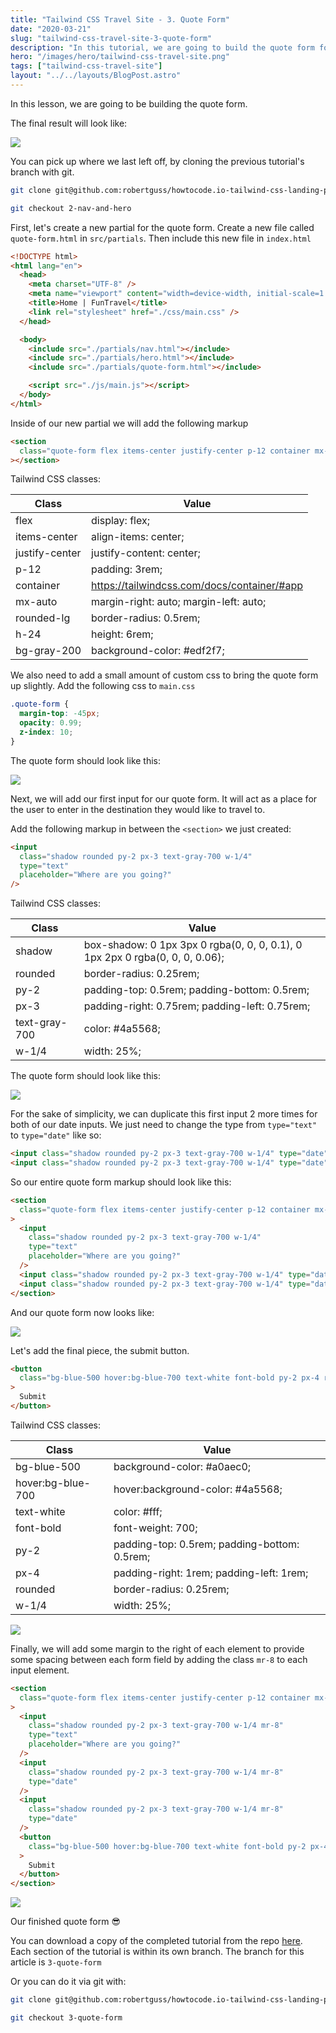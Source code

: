 ```yaml
---
title: "Tailwind CSS Travel Site - 3. Quote Form"
date: "2020-03-21"
slug: "tailwind-css-travel-site-3-quote-form"
description: "In this tutorial, we are going to build the quote form for our travel site with Tailwind CSS"
hero: "/images/hero/tailwind-css-travel-site.png"
tags: ["tailwind-css-travel-site"]
layout: "../../layouts/BlogPost.astro"
---
```


In this lesson, we are going to be building the quote form.

The final result will look like:

![](/images/tailwind-travel-site/5-margin-right-2.jpg)

You can pick up where we last left off, by cloning the previous tutorial's branch with git.

```bash
git clone git@github.com:robertguss/howtocode.io-tailwind-css-landing-page.git

git checkout 2-nav-and-hero
```

First, let's create a new partial for the quote form. Create a new file called `quote-form.html` in `src/partials`. Then include this new file in `index.html`

```html
<!DOCTYPE html>
<html lang="en">
  <head>
    <meta charset="UTF-8" />
    <meta name="viewport" content="width=device-width, initial-scale=1.0" />
    <title>Home | FunTravel</title>
    <link rel="stylesheet" href="./css/main.css" />
  </head>

  <body>
    <include src="./partials/nav.html"></include>
    <include src="./partials/hero.html"></include>
    <include src="./partials/quote-form.html"></include>

    <script src="./js/main.js"></script>
  </body>
</html>
```

Inside of our new partial we will add the following markup

```html
<section
  class="quote-form flex items-center justify-center p-12 container mx-auto rounded-lg h-24 bg-gray-200"
></section>
```

Tailwind CSS classes:

| Class          | Value                                       |
| -------------- | ------------------------------------------- |
| flex           | display: flex;                              |
| items-center   | align-items: center;                        |
| justify-center | justify-content: center;                    |
| p-12           | padding: 3rem;                              |
| container      | https://tailwindcss.com/docs/container/#app |
| mx-auto        | margin-right: auto; margin-left: auto;      |
| rounded-lg     | border-radius: 0.5rem;                      |
| h-24           | height: 6rem;                               |
| bg-gray-200    | background-color: #edf2f7;                  |

We also need to add a small amount of custom css to bring the quote form up slightly. Add the following css to `main.css`

```css
.quote-form {
  margin-top: -45px;
  opacity: 0.99;
  z-index: 10;
}
```

The quote form should look like this:

![](/images/tailwind-travel-site/1-quote-form-section.jpg)

Next, we will add our first input for our quote form. It will act as a place for the user to enter in the destination they would like to travel to.

Add the following markup in between the `<section>` we just created:

```html
<input
  class="shadow rounded py-2 px-3 text-gray-700 w-1/4"
  type="text"
  placeholder="Where are you going?"
/>
```

Tailwind CSS classes:

| Class         | Value                                                                        |
| ------------- | ---------------------------------------------------------------------------- |
| shadow        | box-shadow: 0 1px 3px 0 rgba(0, 0, 0, 0.1), 0 1px 2px 0 rgba(0, 0, 0, 0.06); |
| rounded       | border-radius: 0.25rem;                                                      |
| py-2          | padding-top: 0.5rem; padding-bottom: 0.5rem;                                 |
| px-3          | padding-right: 0.75rem; padding-left: 0.75rem;                               |
| text-gray-700 | color: #4a5568;                                                              |
| w-1/4         | width: 25%;                                                                  |

The quote form should look like this:

![](/images/tailwind-travel-site/2-quote-form-destination-input.jpg)

For the sake of simplicity, we can duplicate this first input 2 more times for both of our date inputs. We just need to change the type from `type="text"` to `type="date"` like so:

```html
<input class="shadow rounded py-2 px-3 text-gray-700 w-1/4" type="date" />
<input class="shadow rounded py-2 px-3 text-gray-700 w-1/4" type="date" />
```

So our entire quote form markup should look like this:

```html
<section
  class="quote-form flex items-center justify-center p-12 container mx-auto rounded-lg h-24 bg-gray-200"
>
  <input
    class="shadow rounded py-2 px-3 text-gray-700 w-1/4"
    type="text"
    placeholder="Where are you going?"
  />
  <input class="shadow rounded py-2 px-3 text-gray-700 w-1/4" type="date" />
  <input class="shadow rounded py-2 px-3 text-gray-700 w-1/4" type="date" />
</section>
```

And our quote form now looks like:

![](/images/tailwind-travel-site/3-quote-form-date-fields.jpg)

Let's add the final piece, the submit button.

```html
<button
  class="bg-blue-500 hover:bg-blue-700 text-white font-bold py-2 px-4 rounded w-1/4"
>
  Submit
</button>
```

Tailwind CSS classes:

| Class             | Value                                        |
| ----------------- | -------------------------------------------- |
| bg-blue-500       | background-color: #a0aec0;                   |
| hover:bg-blue-700 | hover:background-color: #4a5568;             |
| text-white        | color: #fff;                                 |
| font-bold         | font-weight: 700;                            |
| py-2              | padding-top: 0.5rem; padding-bottom: 0.5rem; |
| px-4              | padding-right: 1rem; padding-left: 1rem;     |
| rounded           | border-radius: 0.25rem;                      |
| w-1/4             | width: 25%;                                  |

![](/images/tailwind-travel-site/4-submit-button.jpg)

Finally, we will add some margin to the right of each element to provide some spacing between each form field by adding the class `mr-8` to each input element.

```html
<section
  class="quote-form flex items-center justify-center p-12 container mx-auto rounded-lg h-24 bg-gray-200"
>
  <input
    class="shadow rounded py-2 px-3 text-gray-700 w-1/4 mr-8"
    type="text"
    placeholder="Where are you going?"
  />
  <input
    class="shadow rounded py-2 px-3 text-gray-700 w-1/4 mr-8"
    type="date"
  />
  <input
    class="shadow rounded py-2 px-3 text-gray-700 w-1/4 mr-8"
    type="date"
  />
  <button
    class="bg-blue-500 hover:bg-blue-700 text-white font-bold py-2 px-4 rounded w-1/4"
  >
    Submit
  </button>
</section>
```

![](/images/tailwind-travel-site/5-margin-right-1.jpg)

Our finished quote form 😎

You can download a copy of the completed tutorial from the repo [here](https://github.com/robertguss/simple-starter-kit). Each section of the tutorial is within its own branch. The branch for this article is `3-quote-form`

Or you can do it via git with:

```bash
git clone git@github.com:robertguss/howtocode.io-tailwind-css-landing-page.git

git checkout 3-quote-form
```
